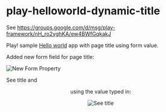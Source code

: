 play-helloworld-dynamic-title
=============================

See https://groups.google.com/d/msg/play-framework/nH_ro2vghKA/ew4BWfGqkakJ

Play! sample [Hello world](https://github.com/playframework/playframework/tree/master/samples/scala/helloworld) app with page title using form value.

Added new form field for page title:

![New Form Property](http://i.imgur.com/N0nWZbE.png)

See title and <header> using the value typed in:

![See title](http://i.imgur.com/D8D95Co.png)
